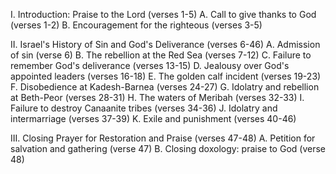 I. Introduction: Praise to the Lord (verses 1-5)
    A. Call to give thanks to God (verses 1-2)
    B. Encouragement for the righteous (verses 3-5)

II. Israel's History of Sin and God's Deliverance (verses 6-46)
    A. Admission of sin (verse 6)
    B. The rebellion at the Red Sea (verses 7-12)
    C. Failure to remember God's deliverance (verses 13-15)
    D. Jealousy over God's appointed leaders (verses 16-18)
    E. The golden calf incident (verses 19-23)
    F. Disobedience at Kadesh-Barnea (verses 24-27)
    G. Idolatry and rebellion at Beth-Peor (verses 28-31)
    H. The waters of Meribah (verses 32-33)
    I. Failure to destroy Canaanite tribes (verses 34-36)
    J. Idolatry and intermarriage (verses 37-39)
    K. Exile and punishment (verses 40-46)

III. Closing Prayer for Restoration and Praise (verses 47-48)
    A. Petition for salvation and gathering (verse 47)
    B. Closing doxology: praise to God (verse 48)